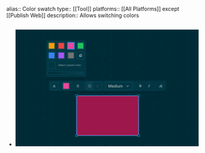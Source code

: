 alias:: Color swatch
type:: [[Tool]]
platforms:: [[All Platforms]] except [[Publish Web]]
description:: Allows switching colors

- ![color swatch.png](../assets/color_swatch_1683724534625_0.png)
	-